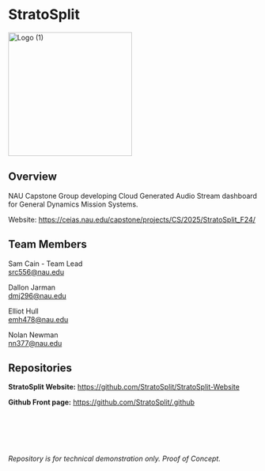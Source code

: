 # StratoSplit

<img width="250" alt="Logo (1)" src="https://github.com/user-attachments/assets/8e92b0fc-fc73-4e5d-8960-286453a949f4">

## Overview
NAU Capstone Group developing Cloud Generated Audio Stream dashboard for General Dynamics Mission Systems.

Website: https://ceias.nau.edu/capstone/projects/CS/2025/StratoSplit_F24/

## Team Members

Sam Cain - Team Lead\
src556@nau.edu

Dallon Jarman \
dmj296@nau.edu

Elliot Hull \
emh478@nau.edu

Nolan Newman \
nn377@nau.edu

## Repositories

**StratoSplit Website:**
https://github.com/StratoSplit/StratoSplit-Website

**Github Front page:**
https://github.com/StratoSplit/.github


<br><br>
---
*Repository is for technical demonstration only. Proof of Concept.*
